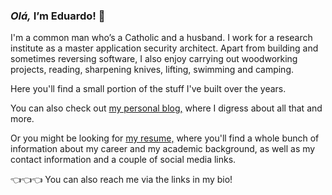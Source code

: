 <!-- ### Hi there 👋 -->

<!--
**vasconcedu/vasconcedu** is a ✨ _special_ ✨ repository because its `README.md` (this file) appears on your GitHub profile.

Here are some ideas to get you started:

- 🔭 I’m currently working on ...
- 🌱 I’m currently learning ...
- 👯 I’m looking to collaborate on ...
- 🤔 I’m looking for help with ...
- 💬 Ask me about ...
- 📫 How to reach me: ...
- 😄 Pronouns: ...
- ⚡ Fun fact: ...
-->

### _Olá,_ I’m Eduardo! 👋

I'm a common man who’s a Catholic and a husband. I work for a research institute as a master application security architect. Apart from building and sometimes reversing software, I also enjoy carrying out woodworking projects, reading, sharpening knives, lifting, swimming and camping.

Here you'll find a small portion of the stuff I've built over the years. 

You can also check out [my personal blog,](https://vasconcedu.github.io/) where I digress about all that and more.

Or you might be looking for [my resume,](https://vasconcedu.github.io/resume/) where you'll find a whole bunch of information about my career and my academic background, as well as my contact information and a couple of social media links.

:point_left::point_left::point_left:
 You can also reach me via the links in my bio!
 
